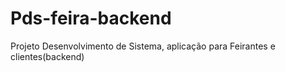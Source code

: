 # Pds-feira-backend
Projeto Desenvolvimento de Sistema, aplicação para Feirantes e clientes(backend)
